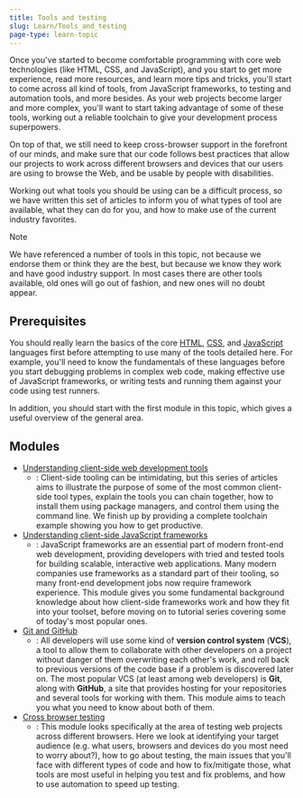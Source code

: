 ```yaml
---
title: Tools and testing
slug: Learn/Tools_and_testing
page-type: learn-topic
---
```




Once you've started to become comfortable programming with core web technologies (like HTML, CSS, and JavaScript), and you start to get more experience, read more resources, and learn more tips and tricks, you'll start to come across all kind of tools, from JavaScript frameworks, to testing and automation tools, and more besides. As your web projects become larger and more complex, you'll want to start taking advantage of some of these tools, working out a reliable toolchain to give your development process superpowers.

On top of that, we still need to keep cross-browser support in the forefront of our minds, and make sure that our code follows best practices that allow our projects to work across different browsers and devices that our users are using to browse the Web, and be usable by people with disabilities.

Working out what tools you should be using can be a difficult process, so we have written this set of articles to inform you of what types of tool are available, what they can do for you, and how to make use of the current industry favorites.

> [!NOTE]
> We have referenced a number of tools in this topic, not because we endorse them or think they are the best, but because we know they work and have good industry support. In most cases there are other tools available, old ones will go out of fashion, and new ones will no doubt appear.

## Prerequisites

You should really learn the basics of the core [HTML](/content/Learn/HTML), [CSS](/content/Learn/CSS), and [JavaScript](/content/Learn/JavaScript) languages first before attempting to use many of the tools detailed here. For example, you'll need to know the fundamentals of these languages before you start debugging problems in complex web code, making effective use of JavaScript frameworks, or writing tests and running them against your code using test runners.

In addition, you should start with the first module in this topic, which gives a useful overview of the general area.

## Modules

- [Understanding client-side web development tools](/content/Learn/Tools_and_testing/Understanding_client-side_tools)
  - : Client-side tooling can be intimidating, but this series of articles aims to illustrate the purpose of some of the most common client-side tool types, explain the tools you can chain together, how to install them using package managers, and control them using the command line. We finish up by providing a complete toolchain example showing you how to get productive.
- [Understanding client-side JavaScript frameworks](/content/Learn/Tools_and_testing/Client-side_JavaScript_frameworks)
  - : JavaScript frameworks are an essential part of modern front-end web development, providing developers with tried and tested tools for building scalable, interactive web applications. Many modern companies use frameworks as a standard part of their tooling, so many front-end development jobs now require framework experience. This module gives you some fundamental background knowledge about how client-side frameworks work and how they fit into your toolset, before moving on to tutorial series covering some of today's most popular ones.
- [Git and GitHub](/content/Learn/Tools_and_testing/GitHub)
  - : All developers will use some kind of **version control system** (**VCS**), a tool to allow them to collaborate with other developers on a project without danger of them overwriting each other's work, and roll back to previous versions of the code base if a problem is discovered later on. The most popular VCS (at least among web developers) is **Git**, along with **GitHub**, a site that provides hosting for your repositories and several tools for working with them. This module aims to teach you what you need to know about both of them.
- [Cross browser testing](/content/Learn/Tools_and_testing/Cross_browser_testing)
  - : This module looks specifically at the area of testing web projects across different browsers. Here we look at identifying your target audience (e.g. what users, browsers and devices do you most need to worry about?), how to go about testing, the main issues that you'll face with different types of code and how to fix/mitigate those, what tools are most useful in helping you test and fix problems, and how to use automation to speed up testing.
